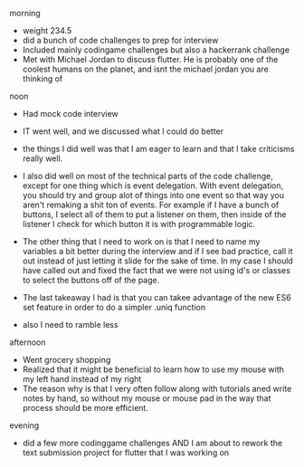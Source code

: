 morning
- weight 234.5
- did a bunch of code challenges to prep for interview
- Included mainly codingame challenges but also a hackerrank challenge
- Met with Michael Jordan to discuss flutter. He is probably one of the coolest humans on the planet, and isnt the michael jordan you are thinking of
  

noon
- Had mock code interview
- IT went well, and we discussed what I could do better
- the things I did well was that I am eager to learn and that I take criticisms really well. 
- I also did well on most of the technical parts of the code challenge, except for one thing which is event delegation. With event delegation, you should try and group alot of things into one event so that way you aren't remaking a shit ton of events. For example if I have a bunch of buttons, I select all of them to put a listener on them, then inside of the listener I check for which button it is with programmable logic.

- The other thing that I need to work on is that I need to name my variables a bit better during the interview and if I see bad practice, call it out instead of just letting it slide for the sake of time. In my case I should have called out and fixed the fact that we were not using id's or classes to select the buttons off of the page. 

- The last takeaway I had is that you can takee advantage of the new ES6 set feature in order to do a simpler .uniq function

- also I need to ramble less

afternoon
  - Went grocery shopping
  - Realized that it might be beneficial to learn how to use my mouse with my left hand instead of my right
  - The reason why is that I very often follow along with tutorials aned write notes by hand, so without my mouse or mouse pad in the way that process should be more efficient.

evening
- did a few more codinggame challenges AND I am about to rework the text submission project for flutter that I was working on

